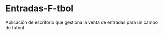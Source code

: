 # Entradas-F-tbol
Aplicación de escritorio que gestiona la venta de entradas para un campo de fútbol
